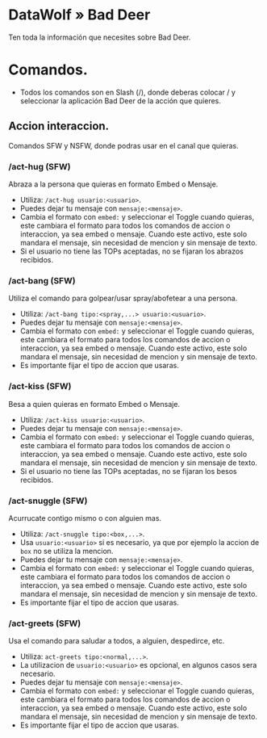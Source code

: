 # DataWolf » Bad Deer
Ten toda la información que necesites sobre Bad Deer.

# Comandos.
- Todos los comandos son en Slash (/), donde deberas colocar / y seleccionar la aplicación Bad Deer de la acción que quieres.
## Accion interaccion.
Comandos SFW y NSFW, donde podras usar en el canal que quieras.
### /act-hug (SFW)
Abraza a la persona que quieras en formato Embed o Mensaje.
- Utiliza: `/act-hug usuario:<usuario>`.
- Puedes dejar tu mensaje con `mensaje:<mensaje>`.
- Cambia el formato con `embed:` y seleccionar el Toggle cuando quieras, este cambiara el formato para todos los comandos de accion o interaccion, ya sea embed o mensaje. Cuando este activo, este solo mandara el mensaje, sin necesidad de mencion y sin mensaje de texto.
- Si el usuario no tiene las TOPs aceptadas, no se fijaran los abrazos recibidos.
### /act-bang (SFW)
Utiliza el comando para golpear/usar spray/abofetear a una persona.
- Utiliza: `/act-bang tipo:<spray,...> usuario:<usuario>`.
- Puedes dejar tu mensaje con `mensaje:<mensaje>`.
- Cambia el formato con `embed:` y seleccionar el Toggle cuando quieras, este cambiara el formato para todos los comandos de accion o interaccion, ya sea embed o mensaje. Cuando este activo, este solo mandara el mensaje, sin necesidad de mencion y sin mensaje de texto.
- Es importante fijar el tipo de accion que usaras.
### /act-kiss (SFW)
Besa a quien quieras en formato Embed o Mensaje.
- Utiliza: `/act-kiss usuario:<usuario>`.
- Puedes dejar tu mensaje con `mensaje:<mensaje>`.
- Cambia el formato con `embed:` y seleccionar el Toggle cuando quieras, este cambiara el formato para todos los comandos de accion o interaccion, ya sea embed o mensaje. Cuando este activo, este solo mandara el mensaje, sin necesidad de mencion y sin mensaje de texto.
- Si el usuario no tiene las TOPs aceptadas, no se fijaran los besos recibidos.
### /act-snuggle (SFW)
Acurrucate contigo mismo o con alguien mas.
- Utiliza: `/act-snuggle tipo:<box,...>`.
- Usa `usuario:<usuario>` si es necesario, ya que por ejemplo la accion de `box` no se utiliza la mencion.
- Puedes dejar tu mensaje con `mensaje:<mensaje>`.
- Cambia el formato con `embed:` y seleccionar el Toggle cuando quieras, este cambiara el formato para todos los comandos de accion o interaccion, ya sea embed o mensaje. Cuando este activo, este solo mandara el mensaje, sin necesidad de mencion y sin mensaje de texto.
- Es importante fijar el tipo de accion que usaras.
### /act-greets (SFW)
Usa el comando para saludar a todos, a alguien, despedirce, etc.
- Utiliza: `act-greets tipo:<normal,...>`.
- La utilizacion de `usuario:<usuario>` es opcional, en algunos casos sera necesario.
- Puedes dejar tu mensaje con `mensaje:<mensaje>`.
- Cambia el formato con `embed:` y seleccionar el Toggle cuando quieras, este cambiara el formato para todos los comandos de accion o interaccion, ya sea embed o mensaje. Cuando este activo, este solo mandara el mensaje, sin necesidad de mencion y sin mensaje de texto.
- Es importante fijar el tipo de accion que usaras.
